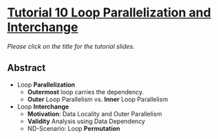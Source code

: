 # [Tutorial 10 Loop Parallelization and Interchange](https://v2.overleaf.com/read/mmypnyvrhsbv)

*Please click on the title for the tutorial slides.*

## Abstract

- Loop **Parallelization**
  - **Outermost** loop carries the dependency.
  - **Outer** Loop Parallelism vs. **Inner** Loop Parallelism
- Loop **Interchange**
  - **Motivation**: Data Locality and Outer Parallelism
  - **Validity** Analysis using Data Dependency
  - ND-Scenario: Loop **Permutation**
